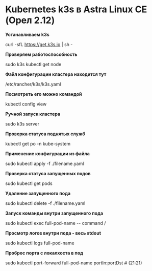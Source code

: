 # Kubernetes k3s в Astra Linux CE (Орел 2.12)


**Устанавливаем k3s**

curl -sfL https://get.k3s.io | sh -

**Проверяем работоспособность**

sudo k3s kubectl get node

**Файл конфигурации кластера находится тут**

/etc/rancher/k3s/k3s.yaml

**Посмотреть его можно командой**

kubectl config view

**Ручной запуск кластера**

sudo k3s server

**Проверка статуса поднятых служб**

kubectl get po -n kube-system

**Применение конфигурации из файла**

sudo kubectl apply -f ./filename.yaml

**Проверка статуса запущенных подов**

sudo kubectl get pods

**Удаление запущенного пода**

sudo kubectl delete -f ./filename.yaml

**Запуск команды внутри запущенного пода**

sudo kubectl exec full-pod-name -- command /

**Просмотр логов внутри пода - весь stdout**

sudo kubectl logs full-pod-name

**Проброс порта с локалхоста в под**

sudo kubectl port-forward full-pod-name portIn:portDst # (21:21)